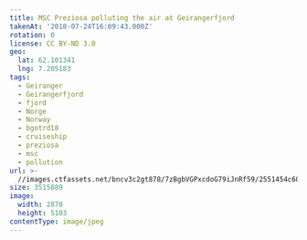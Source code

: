 ```yaml
---
title: MSC Preziosa polluting the air at Geirangerfjord
takenAt: '2018-07-24T16:09:43.000Z'
rotation: 0
license: CC BY-ND 3.0
geo:
  lat: 62.101341
  lng: 7.205183
tags:
  - Geiranger
  - Geirangerfjord
  - fjord
  - Norge
  - Norway
  - bgotrd18
  - cruiseship
  - preziosa
  - msc
  - pollution
url: >-
  //images.ctfassets.net/bncv3c2gt878/7zBgbVGPxcdoG79iJnRf59/2551454c605ee29c932a5991c5cb3560/msc-preziosa-polluting-the-air-at-geirangerfjord_43859318881_o
size: 3515889
image:
  width: 2870
  height: 5103
contentType: image/jpeg
---
```


